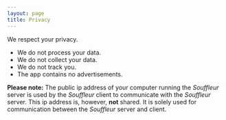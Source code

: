 ```yaml
---
layout: page
title: Privacy
---
```


We respect your privacy.

- We do not process your data.
- We do not collect your data.
- We do not track you.
- The app contains no advertisements.

**Please note:** The public ip address of your computer running the *Souffleur* server is used by the *Souffleur* client to communicate with the *Souffleur* server. This ip address is, however, **not** shared. It is solely used for communication between the *Souffleur* server and client.